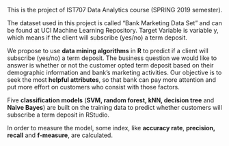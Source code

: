 This is the project of IST707 Data Analytics course (SPRING 2019 semester).

The dataset used in this project is called “Bank Marketing Data Set” and can be found at UCI Machine Learning Repository.
Target Variable is variable y, which means if the client will subscribe (yes/no) a term deposit.

We propose to use **data mining algorithms** in **R** to predict if a client will subscribe (yes/no) a term deposit.
The business question we would like to answer is whether or not the customer opted term deposit based on their demographic information and bank’s marketing activities.
Our objective is to seek the most **helpful attributes**, so that bank can pay more attention and put more effort on customers who consist with those factors. 

Five **classification models** (**SVM, random forest, kNN, decision tree** and **Naive Bayes**) are built on the training data to predict whether customers will subscribe a term deposit in RStudio.  

In order to measure the model, some index, like **accuracy rate**, **precision, recall** and **f-measure**, are calculated. 
